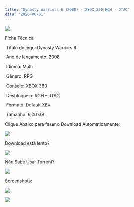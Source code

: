 ```yaml
---
title: "Dynasty Warriors 6 (2008) - XBOX 360 RGH - JTAG"
date: "2020-06-01"
---
```


![](https://1.bp.blogspot.com/-d4ikSK046ps/XtSZQ992-sI/AAAAAAAAIrE/3GO2qFiWtYU5CGznCAxKh6sY3QGADKgwQCK4BGAsYHg/s320/Screenshot_3.png)

Ficha Técnica

 Titulo do jogo: Dynasty Warriors 6

 Ano de lançamento: 2008

 Idioma: Multi

 Gênero: RPG

 Console: XBOX 360

 Desbloqueio: RGH – JTAG

 Formato: Default.XEX

 Tamanho: 6,00 GB

Clique Abaixo para fazer o Download Automaticamente:

[![](https://1.bp.blogspot.com/-eNerQjlxWXg/Xsyoy1YwxPI/AAAAAAAAG8o/qs-0XGNQDR4jSn0uGinE3EzKZZ6GoZnEACPcBGAYYCw/s1600/LINK1.png)](https://zee.gl/273MR)

Download está lento? 

[![](https://1.bp.blogspot.com/-QBDuGFKyRJI/XsypYtiebuI/AAAAAAAAG8w/2RjkhEnbyOwqZwiSxt3jP8uux5MWubGIACLcBGAsYHQ/s1600/LINK3.png)](https://ultragames-torrents.blogspot.com/2020/05/como-acelerar-torrents.html)

Não Sabe Usar Torrent?

[![](https://1.bp.blogspot.com/-z801RGeeaF0/XsypYEdLUrI/AAAAAAAAG8s/Mg8nVcYZpQox_qkNZQ6YLcR9F0FWCX6FwCPcBGAYYCw/s1600/LINK2.png)](https://ultragames-torrents.blogspot.com/2020/04/como-baixar-jogos-com-o-utorrent.html)

Screenshots:

[![](https://1.bp.blogspot.com/-v32A7_HCemY/XtSZQcsGgwI/AAAAAAAAIrA/NBgx5ltydz8Q6LWcZaPuMTRxG1e3f1jBACK4BGAsYHg/w400-h225/maxresdefault.jpg)](https://1.bp.blogspot.com/-v32A7_HCemY/XtSZQcsGgwI/AAAAAAAAIrA/NBgx5ltydz8Q6LWcZaPuMTRxG1e3f1jBACK4BGAsYHg/maxresdefault.jpg)

[![](https://1.bp.blogspot.com/-R33pGQ5Fqs0/XtSZP0u6lXI/AAAAAAAAIq8/YmXP4L6lk88vdwFt0s5XH9Xn9KP3QyuXQCK4BGAsYHg/w400-h225/maxresdefault{df0b4067d4cf89da3ca8e6c7a68e90e99b01985f87ec33497998002e9f13b411}2B{df0b4067d4cf89da3ca8e6c7a68e90e99b01985f87ec33497998002e9f13b411}25281{df0b4067d4cf89da3ca8e6c7a68e90e99b01985f87ec33497998002e9f13b411}2529.jpg)](https://1.bp.blogspot.com/-R33pGQ5Fqs0/XtSZP0u6lXI/AAAAAAAAIq8/YmXP4L6lk88vdwFt0s5XH9Xn9KP3QyuXQCK4BGAsYHg/maxresdefault{df0b4067d4cf89da3ca8e6c7a68e90e99b01985f87ec33497998002e9f13b411}2B{df0b4067d4cf89da3ca8e6c7a68e90e99b01985f87ec33497998002e9f13b411}25281{df0b4067d4cf89da3ca8e6c7a68e90e99b01985f87ec33497998002e9f13b411}2529.jpg)
